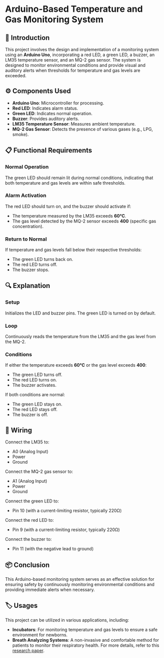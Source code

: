 <!DOCTYPE html>
<html lang="en">
<head>
    <meta charset="UTF-8">
    <meta name="viewport" content="width=device-width, initial-scale=1.0">
    
 
</head>
<body>

<h1>Arduino-Based Temperature and Gas Monitoring System</h1>

<h2>📖 Introduction</h2>
<p>This project involves the design and implementation of a monitoring system using an <strong>Arduino Uno</strong>, incorporating a red LED, a green LED, a buzzer, an LM35 temperature sensor, and an MQ-2 gas sensor. The system is designed to monitor environmental conditions and provide visual and auditory alerts when thresholds for temperature and gas levels are exceeded.</p>

<h2>⚙️ Components Used</h2>
<ul>
    <li><strong>Arduino Uno</strong>: Microcontroller for processing.</li>
    <li><strong>Red LED</strong>: Indicates alarm status.</li>
    <li><strong>Green LED</strong>: Indicates normal operation.</li>
    <li><strong>Buzzer</strong>: Provides auditory alerts.</li>
    <li><strong>LM35 Temperature Sensor</strong>: Measures ambient temperature.</li>
    <li><strong>MQ-2 Gas Sensor</strong>: Detects the presence of various gases (e.g., LPG, smoke).</li>
</ul>

<h2>📋 Functional Requirements</h2>

<h3>Normal Operation</h3>
<p>The green LED should remain lit during normal conditions, indicating that both temperature and gas levels are within safe thresholds.</p>

<h3>Alarm Activation</h3>
<p>The red LED should turn on, and the buzzer should activate if:</p>
<ul>
    <li>The temperature measured by the LM35 exceeds <strong>60°C</strong>.</li>
    <li>The gas level detected by the MQ-2 sensor exceeds <strong>400</strong> (specific gas concentration).</li>
</ul>

<h3>Return to Normal</h3>
<p>If temperature and gas levels fall below their respective thresholds:</p>
<ul>
    <li>The green LED turns back on.</li>
    <li>The red LED turns off.</li>
    <li>The buzzer stops.</li>
</ul>

<h2>🔍 Explanation</h2>

<h3>Setup</h3>
<p>Initializes the LED and buzzer pins. The green LED is turned on by default.</p>

<h3>Loop</h3>
<p>Continuously reads the temperature from the LM35 and the gas level from the MQ-2.</p>

<h3>Conditions</h3>
<p>If either the temperature exceeds <strong>60°C</strong> or the gas level exceeds <strong>400</strong>:</p>
<ul>
    <li>The green LED turns off.</li>
    <li>The red LED turns on.</li>
    <li>The buzzer activates.</li>
</ul>
<p>If both conditions are normal:</p>
<ul>
    <li>The green LED stays on.</li>
    <li>The red LED stays off.</li>
    <li>The buzzer is off.</li>
</ul>

<h2>🔌 Wiring</h2>
<p>Connect the LM35 to:</p>
<ul>
    <li>A0 (Analog Input)</li>
    <li>Power</li>
    <li>Ground</li>
</ul>
<p>Connect the MQ-2 gas sensor to:</p>
<ul>
    <li>A1 (Analog Input)</li>
    <li>Power</li>
    <li>Ground</li>
</ul>
<p>Connect the green LED to:</p>
<ul>
    <li>Pin 10 (with a current-limiting resistor, typically 220Ω)</li>
</ul>
<p>Connect the red LED to:</p>
<ul>
    <li>Pin 9 (with a current-limiting resistor, typically 220Ω)</li>
</ul>
<p>Connect the buzzer to:</p>
<ul>
    <li>Pin 11 (with the negative lead to ground)</li>
</ul>

<h2>📦 Conclusion</h2>
<p>This Arduino-based monitoring system serves as an effective solution for ensuring safety by continuously monitoring environmental conditions and providing immediate alerts when necessary. </p>

<h2>🏷️ Usages</h2>
<p>This project can be utilized in various applications, including:</p>
<ul>
    <li><strong>Incubators</strong>: For monitoring temperature and gas levels to ensure a safe environment for newborns.</li>
    <li><strong>Breath Analyzing Systems</strong>: A non-invasive and comfortable method for patients to monitor their respiratory health. For more details, refer to this <a href="https://www.researchgate.net/publication/288229242_Health_care_application_of_gas_sensors_Medical_devices_of_breath_analysis#:~:text=For%20the%20research%20goal%20of%20exhaled" target="_blank">research paper</a>.</li>
</ul>

</body>
</html>
